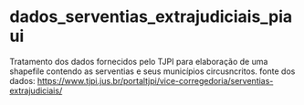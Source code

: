# dados_serventias_extrajudiciais_piaui
Tratamento dos dados fornecidos pelo TJPI para elaboração de uma shapefile contendo as serventias e seus municípios circusncritos.
fonte dos dados:
https://www.tjpi.jus.br/portaltjpi/vice-corregedoria/serventias-extrajudiciais/
